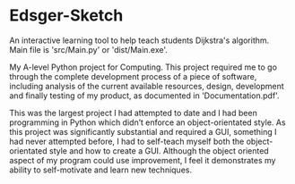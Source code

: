 # Edsger-Sketch
An interactive learning tool to help teach students Dijkstra's algorithm. <br />
Main file is 'src/Main.py' or 'dist/Main.exe'.

My A-level Python project for Computing. This project required me to go through the complete development process of a piece of software, including analysis of the current available resources, design, development and finally testing of my product, as documented in 'Documentation.pdf'.

This was the largest project I had attempted to date and I had been programming in Python which didn’t enforce an object-orientated style. As this project was significantly substantial and required a GUI, something I had never attempted before, I had to self-teach myself both the object-orientated style and how to create a GUI. Although the object oriented aspect of my program could use improvement, I feel it demonstrates my ability to self-motivate and learn new techniques.
